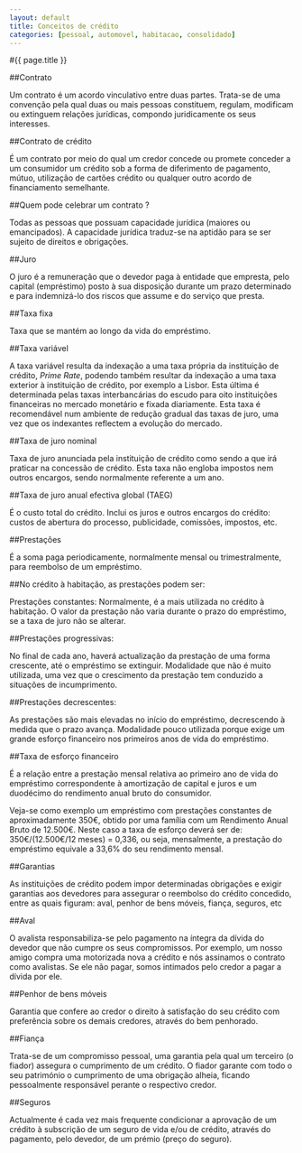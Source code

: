 ```yaml
---
layout: default
title: Conceitos de crédito
categories: [pessoal, automovel, habitacao, consolidado]
---
```


#{{ page.title }}

##Contrato

Um contrato é um acordo vinculativo entre duas partes. Trata-se de uma convenção pela qual duas ou mais pessoas constituem, regulam, modificam ou extinguem relações jurídicas, compondo juridicamente os seus interesses.

##Contrato de crédito

É um contrato por meio do qual um credor concede ou promete conceder a um consumidor um crédito sob a forma de diferimento de pagamento, mútuo, utilização de cartões crédito ou qualquer outro acordo de financiamento semelhante.

##Quem pode celebrar um contrato ?

Todas as pessoas que possuam capacidade jurídica (maiores ou emancipados). A capacidade jurídica traduz-se na aptidão para se ser sujeito de direitos e obrigações.

##Juro

O juro é a remuneração que o devedor paga à entidade que empresta, pelo capital (empréstimo) posto à sua disposição durante um prazo determinado e para indemnizá-lo dos riscos que assume e do serviço que presta.

##Taxa fixa

Taxa que se mantém ao longo da vida do empréstimo.

##Taxa variável

A taxa variável resulta da indexação a uma taxa própria da instituição de crédito, <em>Prime Rate</em>, podendo também resultar da indexação a uma taxa exterior à instituição de crédito, por exemplo a Lisbor. Esta última é determinada pelas taxas interbancárias do escudo para oito instituições financeiras no mercado monetário e fixada diariamente. Esta taxa é recomendável num ambiente de redução gradual das taxas de juro, uma vez que os indexantes reflectem a evolução do mercado.

##Taxa de juro nominal

Taxa de juro anunciada pela instituição de crédito como sendo a que irá praticar na concessão de crédito.
Esta taxa não engloba impostos nem outros encargos, sendo normalmente referente a um ano.

##Taxa de juro anual efectiva global (TAEG)

É o custo total do crédito. Inclui os juros e outros encargos do crédito: custos de abertura do processo, publicidade, comissões, impostos, etc.

##Prestações

É a soma paga periodicamente, normalmente mensal ou trimestralmente, para reembolso de um empréstimo.

##No crédito à habitação, as prestações podem ser:

Prestações constantes: Normalmente, é a mais utilizada no crédito à habitação. O valor da prestação não varia durante o prazo do empréstimo, se a taxa de juro não se alterar.

##Prestações progressivas:

No final de cada ano, haverá actualização da prestação de uma forma crescente, até o empréstimo se extinguir. Modalidade que não é muito utilizada, uma vez que o crescimento da prestação tem conduzido a situações de incumprimento.

##Prestações decrescentes:

As prestações são mais elevadas no início do empréstimo, decrescendo à medida que o prazo avança. Modalidade pouco utilizada porque exige um grande esforço financeiro nos primeiros anos de vida do empréstimo.

##Taxa de esforço financeiro

É a relação entre a prestação mensal relativa ao primeiro ano de vida do empréstimo correspondente à amortização de capital e juros e um duodécimo do rendimento anual bruto do consumidor.

Veja-se como exemplo um empréstimo com prestações constantes de aproximadamente 350€, obtido por uma família com um Rendimento Anual Bruto de 12.500€. Neste caso a taxa de esforço deverá ser de: 350€/(12.500€/12 meses) = 0,336, ou seja, mensalmente, a prestação do empréstimo equivale a 33,6% do seu rendimento mensal.

##Garantias

As instituições de crédito podem impor determinadas obrigações e exigir garantias aos devedores para assegurar o reembolso do crédito concedido, entre as quais figuram: aval, penhor de bens móveis, fiança, seguros, etc

##Aval

O avalista responsabiliza-se pelo pagamento na íntegra da dívida do devedor que não cumpre os seus compromissos.
Por exemplo, um nosso amigo compra uma motorizada nova a crédito e nós assinamos o contrato como avalistas. Se ele não pagar, somos intimados pelo credor a pagar a dívida por ele.

##Penhor de bens móveis

Garantia que confere ao credor o direito à satisfação do seu crédito com preferência sobre os demais credores, através do bem penhorado.

##Fiança

Trata-se de um compromisso pessoal, uma garantia pela qual um terceiro (o fiador) assegura o cumprimento de um crédito.
O fiador garante com todo o seu património o cumprimento de uma obrigação alheia, ficando pessoalmente responsável perante o respectivo credor.

##Seguros

Actualmente é cada vez mais frequente condicionar a aprovação de um crédito à subscrição de um seguro de vida e/ou de crédito, através do pagamento, pelo devedor, de um prémio (preço do seguro).